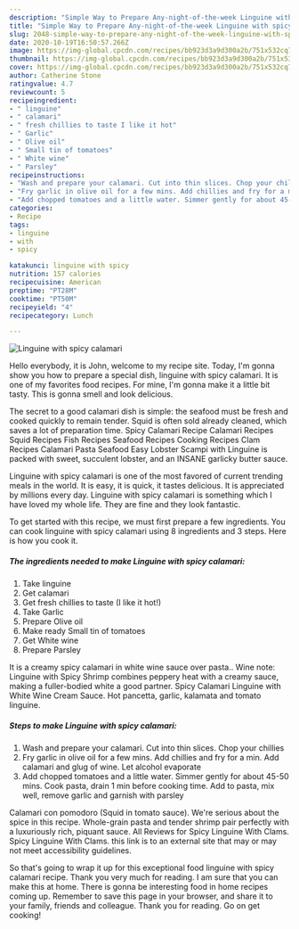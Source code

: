 ```yaml
---
description: "Simple Way to Prepare Any-night-of-the-week Linguine with spicy calamari"
title: "Simple Way to Prepare Any-night-of-the-week Linguine with spicy calamari"
slug: 2048-simple-way-to-prepare-any-night-of-the-week-linguine-with-spicy-calamari
date: 2020-10-19T16:50:57.266Z
image: https://img-global.cpcdn.com/recipes/bb923d3a9d300a2b/751x532cq70/linguine-with-spicy-calamari-recipe-main-photo.jpg
thumbnail: https://img-global.cpcdn.com/recipes/bb923d3a9d300a2b/751x532cq70/linguine-with-spicy-calamari-recipe-main-photo.jpg
cover: https://img-global.cpcdn.com/recipes/bb923d3a9d300a2b/751x532cq70/linguine-with-spicy-calamari-recipe-main-photo.jpg
author: Catherine Stone
ratingvalue: 4.7
reviewcount: 5
recipeingredient:
- " linguine"
- " calamari"
- " fresh chillies to taste I like it hot"
- " Garlic"
- " Olive oil"
- " Small tin of tomatoes"
- " White wine"
- " Parsley"
recipeinstructions:
- "Wash and prepare your calamari. Cut into thin slices. Chop your chillies"
- "Fry garlic in olive oil for a few mins. Add chillies and fry for a min. Add calamari and glug of wine. Let alcohol evaporate"
- "Add chopped tomatoes and a little water. Simmer gently for about 45-50 mins. Cook pasta, drain 1 min before cooking time. Add to pasta, mix well, remove garlic and garnish with parsley"
categories:
- Recipe
tags:
- linguine
- with
- spicy

katakunci: linguine with spicy 
nutrition: 157 calories
recipecuisine: American
preptime: "PT28M"
cooktime: "PT50M"
recipeyield: "4"
recipecategory: Lunch

---
```



![Linguine with spicy calamari](https://img-global.cpcdn.com/recipes/bb923d3a9d300a2b/751x532cq70/linguine-with-spicy-calamari-recipe-main-photo.jpg)

Hello everybody, it is John, welcome to my recipe site. Today, I'm gonna show you how to prepare a special dish, linguine with spicy calamari. It is one of my favorites food recipes. For mine, I'm gonna make it a little bit tasty. This is gonna smell and look delicious.

The secret to a good calamari dish is simple: the seafood must be fresh and cooked quickly to remain tender. Squid is often sold already cleaned, which saves a lot of preparation time. Spicy Calamari Recipe Calamari Recipes Squid Recipes Fish Recipes Seafood Recipes Cooking Recipes Clam Recipes Calamari Pasta Seafood Easy Lobster Scampi with Linguine is packed with sweet, succulent lobster, and an INSANE garlicky butter sauce.

Linguine with spicy calamari is one of the most favored of current trending meals in the world. It is easy, it is quick, it tastes delicious. It is appreciated by millions every day. Linguine with spicy calamari is something which I have loved my whole life. They are fine and they look fantastic.


To get started with this recipe, we must first prepare a few ingredients. You can cook linguine with spicy calamari using 8 ingredients and 3 steps. Here is how you cook it.

<!--inarticleads1-->

##### The ingredients needed to make Linguine with spicy calamari:

1. Take  linguine
1. Get  calamari
1. Get  fresh chillies to taste (I like it hot!)
1. Take  Garlic
1. Prepare  Olive oil
1. Make ready  Small tin of tomatoes
1. Get  White wine
1. Prepare  Parsley


It is a creamy spicy calamari in white wine sauce over pasta.. Wine note: Linguine with Spicy Shrimp combines peppery heat with a creamy sauce, making a fuller-bodied white a good partner. Spicy Calamari Linguine with White Wine Cream Sauce. Hot pancetta, garlic, kalamata and tomato linguine. 

<!--inarticleads2-->

##### Steps to make Linguine with spicy calamari:

1. Wash and prepare your calamari. Cut into thin slices. Chop your chillies
1. Fry garlic in olive oil for a few mins. Add chillies and fry for a min. Add calamari and glug of wine. Let alcohol evaporate
1. Add chopped tomatoes and a little water. Simmer gently for about 45-50 mins. Cook pasta, drain 1 min before cooking time. Add to pasta, mix well, remove garlic and garnish with parsley


Calamari con pomodoro (Squid in tomato sauce). We&#39;re serious about the spice in this recipe. Whole-grain pasta and tender shrimp pair perfectly with a luxuriously rich, piquant sauce. All Reviews for Spicy Linguine With Clams. Spicy Linguine With Clams. this link is to an external site that may or may not meet accessibility guidelines. 

So that's going to wrap it up for this exceptional food linguine with spicy calamari recipe. Thank you very much for reading. I am sure that you can make this at home. There is gonna be interesting food in home recipes coming up. Remember to save this page in your browser, and share it to your family, friends and colleague. Thank you for reading. Go on get cooking!
